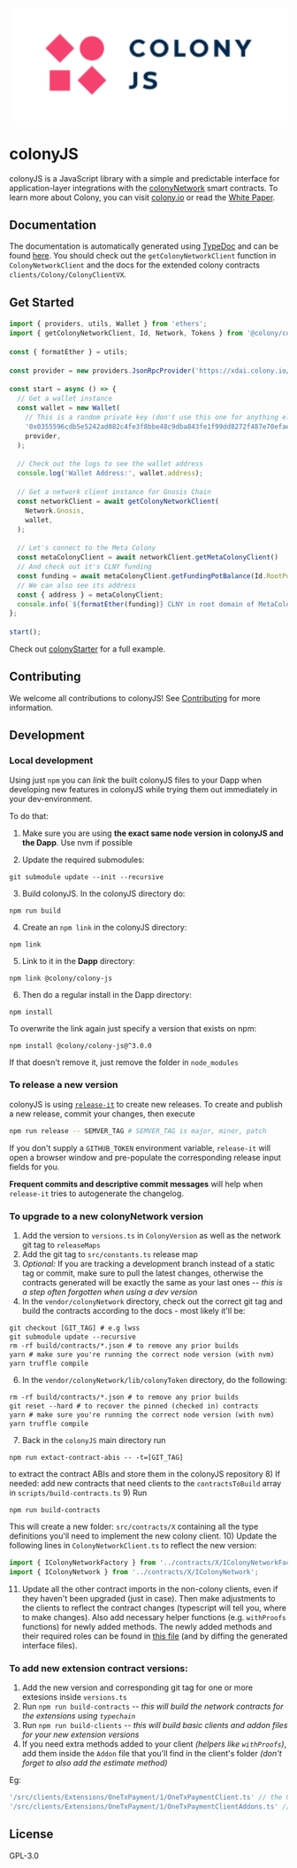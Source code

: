 <div align="center">
  <img src="media/colonyJS_color.svg" width="600" />
</div>

# colonyJS

colonyJS is a JavaScript library with a simple and predictable interface for application-layer integrations with the [colonyNetwork](https://github.com/JoinColony/colonyNetwork) smart contracts. To learn more about Colony, you can visit [colony.io](https://colony.io/) or read the [White Paper](https://colony.io/whitepaper.pdf).

## Documentation

The documentation is automatically generated using [TypeDoc](https://github.com/TypeStrong/typedoc) and can be found [here](https://joincolony.github.io/colonyJS). You should check out the `getColonyNetworkClient` function in `ColonyNetworkClient` and the docs for the extended colony contracts `clients/Colony/ColonyClientVX`.

## Get Started

```ts
import { providers, utils, Wallet } from 'ethers';
import { getColonyNetworkClient, Id, Network, Tokens } from '@colony/colony-js';

const { formatEther } = utils;

const provider = new providers.JsonRpcProvider('https://xdai.colony.io/rpc2/');

const start = async () => {
  // Get a wallet instance
  const wallet = new Wallet(
    // This is a random private key (don't use this one for anything else and _definitely_ do not send valuables to the corresponding address)
    '0x0355596cdb5e5242ad082c4fe3f8bbe48c9dba843fe1f99dd8272f487e70efae',
    provider,
  );

  // Check out the logs to see the wallet address
  console.log('Wallet Address:', wallet.address);

  // Get a network client instance for Gnosis Chain
  const networkClient = await getColonyNetworkClient(
    Network.Gnosis,
    wallet,
  );

  // Let's connect to the Meta Colony
  const metaColonyClient = await networkClient.getMetaColonyClient()
  // And check out it's CLNY funding
  const funding = await metaColonyClient.getFundingPotBalance(Id.RootPot, Tokens.Gnosis.CLNY);
  // We can also see its address
  const { address } = metaColonyClient;
  console.info(`${formatEther(funding)} CLNY in root domain of MetaColony with address: ${address}`);
};

start();
```

Check out [colonyStarter](https://github.com/JoinColony/colonyStarter) for a full example.

## Contributing

We welcome all contributions to colonyJS! See [Contributing](https://github.com/JoinColony/colonyJS/blob/master/CONTRIBUTING.md) for more information.

## Development

### Local development

Using just `npm` you can _link_ the built colonyJS files to your Dapp when developing new features in colonyJS while trying them out immediately in your dev-environment.

To do that:

1) Make sure you are using **the exact same node version in colonyJS and the Dapp**. Use nvm if possible

2) Update the required submodules:

```shell
git submodule update --init --recursive
```

3) Build colonyJS. In the colonyJS directory do:

```shell
npm run build
```

4) Create an `npm link` in the colonyJS directory:

```shell
npm link
```

5) Link to it in the **Dapp** directory:

```shell
npm link @colony/colony-js
```

6) Then do a regular install in the Dapp directory:

```shell
npm install
```

To overwrite the link again just specify a version that exists on npm:

```shell
npm install @colony/colony-js@^3.0.0
```

If that doesn't remove it, just remove the folder in `node_modules`

### To release a new version

colonyJS is using [`release-it`](https://github.com/release-it/release-it) to create new releases. To create and publish a new release, commit your changes, then execute

```bash
npm run release -- SEMVER_TAG # SEMVER_TAG is major, minor, patch
```

If you don't supply a `GITHUB_TOKEN` environment variable, `release-it` will open a browser window and pre-populate the corresponding release input fields for you.

**Frequent commits and descriptive commit messages** will help when `release-it` tries to autogenerate the changelog.

### To upgrade to a new colonyNetwork version

1) Add the version to `versions.ts` in `ColonyVersion` as well as the network git tag to `releaseMaps`
3) Add the git tag to `src/constants.ts` release map
4) _Optional:_ If you are tracking a development branch instead of a static tag or commit, make sure to pull the latest changes, otherwise the contracts generated will be exactly the same as your last ones -- _this is a step often forgotten when using a dev version_
5) In the `vendor/colonyNetwork` directory, check out the correct git tag and build the contracts according to the docs - most likely it'll be:
```shell
git checkout [GIT_TAG] # e.g lwss
git submodule update --recursive
rm -rf build/contracts/*.json # to remove any prior builds
yarn # make sure you're running the correct node version (with nvm)
yarn truffle compile
```
6) In the `vendor/colonyNetwork/lib/colonyToken` directory, do the following:
```shell
rm -rf build/contracts/*.json # to remove any prior builds
git reset --hard # to recover the pinned (checked in) contracts
yarn # make sure you're running the correct node version (with nvm)
yarn truffle compile
```
7) Back in the `colonyJS` main directory run
```shell
npm run extact-contract-abis -- -t=[GIT_TAG]
```
to extract the contract ABIs and store them in the colonyJS repository
8) If needed: add new contracts that need clients to the `contractsToBuild` array in `scripts/build-contracts.ts`
9) Run
```shell
npm run build-contracts
```
This will create a new folder: `src/contracts/X` containing all the type definitions you'll need to implement the new colony client.
10) Update the following lines in `ColonyNetworkClient.ts` to reflect the new version:
```ts
import { IColonyNetworkFactory } from '../contracts/X/IColonyNetworkFactory';
import { IColonyNetwork } from '../contracts/X/IColonyNetwork';
```
11) Update all the other contract imports in the non-colony clients, even if they haven't been upgraded (just in case). Then make adjustments to the clients to reflect the contract changes (typescript will tell you, where to make changes). Also add necessary helper functions (e.g. `withProofs` functions) for newly added methods. The newly added methods and their required roles can be found in [this file](https://github.com/JoinColony/colonyNetwork/blob/develop/contracts/colony/ColonyAuthority.sol) (and by diffing the generated interface files).


### To add new extension contract versions:
1. Add the new version and corresponding git tag for one or more extesions inside `versions.ts`
2. Run `npm run build-contracts` _-- this will build the network contracts for the extensions using `typechain`_
3. Run `npm run build-clients` _-- this will build basic clients and addon files for your new extension versions_
4. If you need extra methods added to your client _(helpers like `withProofs`)_, add them inside the `Addon` file that you'll find in the client's folder _(don't forget to also add the estimate method)_

Eg:
```js
'/src/clients/Extensions/OneTxPayment/1/OneTxPaymentClient.ts' // the OneTxPayment extension client
'/src/clients/Extensions/OneTxPayment/1/OneTxPaymentClientAddons.ts' // the OneTxPayment extension client addons
```

## License

GPL-3.0
